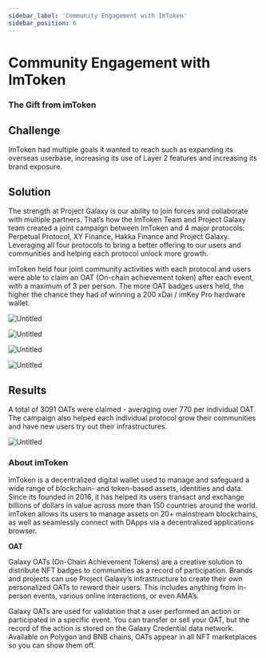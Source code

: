 ```yaml
---
sidebar_label: 'Community Engagement with ImToken'
sidebar_position: 6
---
```


# Community Engagement with ImToken

### The Gift from imToken

## Challenge

ImToken had multiple goals it wanted to reach such as expanding its overseas userbase, increasing its use of Layer 2 features and increasing its brand exposure.

## Solution

The strength at Project Galaxy is our ability to join forces and collaborate with multiple partners. That’s how the ImToken Team and Project Galaxy team created a joint campaign between ImToken and 4 major protocols: Perpetual Protocol, XY Finance, Hakka Finance and Project Galaxy. Leveraging all four protocols to bring a better offering to our users and communities and helping each protocol unlock more growth.

imToken held four joint community activities with each protocol and users were able to claim an OAT (On-chain achievement token) after each event, with a maximum of 3 per person. The more OAT badges users held, the higher the chance they had of winning a 200 xDai / imKey Pro hardware wallet.

![Untitled](assets/Untitled.png)

![Untitled](assets/Untitled%201.png)

![Untitled](assets/Untitled%202.png)

![Untitled](assets/Untitled%203.png)

## Results

A total of 3091 OATs were claimed - averaging over 770 per individual OAT. The campaign also helped each individual protocol grow their communities and have new users try out their infrastructures.

![Untitled](assets/Untitled%204.png)

### **About imToken**

imToken is a decentralized digital wallet used to manage and safeguard a wide range of blockchain- and token-based assets, identities and data. Since its founded in 2016, it has helped its users transact and exchange billions of dollars in value across more than 150 countries around the world. imToken allows its users to manage assets on 20+ mainstream blockchains, as well as seamlessly connect with DApps via a decentralized applications browser.


**OAT**

Galaxy OATs (On-Chain Achievement Tokens) are a creative solution to distribute NFT badges to communities as a record of participation. Brands and projects can use Project Galaxy’s infrastructure to create their own personalized OATs to reward their users. This includes anything from in-person events, various online interactions, or even AMA’s.

Galaxy OATs are used for validation that a user performed an action or participated in a specific event. You can transfer or sell your OAT, but the record of the action is stored on the Galaxy Credential data network. Available on Polygon and BNB chains, OATs appear in all NFT marketplaces so you can show them off.
